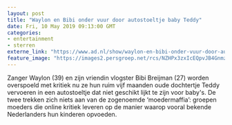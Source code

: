 ```yaml
---
layout: post
title: "Waylon en Bibi onder vuur door autostoeltje baby Teddy"
date: Fri, 10 May 2019 09:13:00 GMT
categories: 
- entertainment 
- sterren 
externe_link: "https://www.ad.nl/show/waylon-en-bibi-onder-vuur-door-autostoeltje-baby-teddy~a94850fc/"
feature_image: "https://images2.persgroep.net/rcs/NZHPx3zxIcEQpvJB4GnmzVEZvVA/diocontent/147825828/_fitwidth/400/?appId=21791a8992982cd8da851550a453bd7f&quality=0.7"
---
```


Zanger Waylon (39) en zijn vriendin vlogster Bibi Breijman (27) worden overspoeld met kritiek nu ze hun ruim vijf maanden oude dochtertje Teddy vervoeren in een autostoeltje dat niet geschikt lijkt te zijn voor baby's. De twee trekken zich niets aan van de zogenoemde ‘moedermaffia’: groepen moeders die online kritiek leveren op de manier waarop vooral bekende Nederlanders hun kinderen opvoeden.

